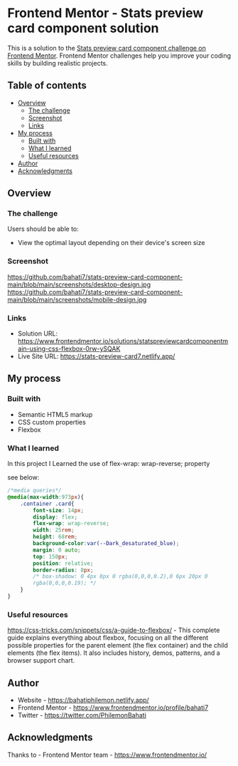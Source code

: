 # Frontend Mentor - Stats preview card component solution

This is a solution to the [Stats preview card component challenge on Frontend Mentor](https://www.frontendmentor.io/challenges/stats-preview-card-component-8JqbgoU62). Frontend Mentor challenges help you improve your coding skills by building realistic projects. 

## Table of contents

- [Overview](#overview)
  - [The challenge](#the-challenge)
  - [Screenshot](#screenshot)
  - [Links](#links)
- [My process](#my-process)
  - [Built with](#built-with)
  - [What I learned](#what-i-learned)
  - [Useful resources](#useful-resources)
- [Author](#author)
- [Acknowledgments](#acknowledgments)


## Overview

### The challenge

Users should be able to:

- View the optimal layout depending on their device's screen size

### Screenshot

https://github.com/bahati7/stats-preview-card-component-main/blob/main/screenshots/desktop-design.jpg
https://github.com/bahati7/stats-preview-card-component-main/blob/main/screenshots/mobile-design.jpg



### Links

- Solution URL: https://www.frontendmentor.io/solutions/statspreviewcardcomponentmain-using-css-flexbox-0rw-ySQAK
- Live Site URL: https://stats-preview-card7.netlify.app/

## My process

### Built with

- Semantic HTML5 markup
- CSS custom properties
- Flexbox

### What I learned

In this project I Learned the use of  flex-wrap: wrap-reverse; property

 see below:


```css
/*media queries*/
@media(max-width:973px){
    .container .card{
        font-size: 14px;
        display: flex;
        flex-wrap: wrap-reverse;
        width: 25rem;
        height: 68rem;
        background-color:var(--Dark_desaturated_blue);
        margin: 0 auto;
        top: 150px;
        position: relative;
        border-radius: 8px;
        /* box-shadow: 0 4px 8px 0 rgba(0,0,0,0.2),0 6px 20px 0
        rgba(0,0,0,0.19); */
    }
}
```



### Useful resources

https://css-tricks.com/snippets/css/a-guide-to-flexbox/ - This complete guide explains everything about flexbox, focusing on all the different possible properties for the parent element (the flex container) and the child elements (the flex items). It also includes history, demos, patterns, and a browser support chart.



## Author

- Website - https://bahatiphilemon.netlify.app/
- Frontend Mentor - https://www.frontendmentor.io/profile/bahati7
- Twitter - https://twitter.com/PhilemonBahati



## Acknowledgments

Thanks to - Frontend Mentor team - https://www.frontendmentor.io/
